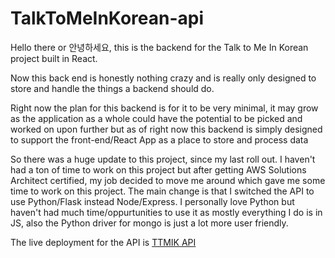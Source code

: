 # TalkToMeInKorean-api

Hello there or 안녕하세요, this is the backend for the Talk to Me In Korean project built in React.

Now this back end is honestly nothing crazy and is really only designed to store and handle the things a backend should do.

Right now the plan for this backend is for it to be very minimal, it may grow as the application as a whole could have the potential to be picked and worked on upon further but as of right now this backend is simply designed to support the front-end/React App as a place to store and process data

So there was a huge update to this project, since my last roll out. I haven't had a ton of time to work on this project
but after getting AWS Solutions Architect certified, my job decided to move me around which gave me some time to work on this project.
The main change is that I switched the API to use Python/Flask instead Node/Express. I personally love Python but haven't had much time/oppurtunities to use it as mostly everything I do is in JS, also the Python driver for mongo is just a lot more user friendly.


The live deployment for the API is [TTMIK API](http://ttmikapi-env.eba-7aq8svxn.us-east-1.elasticbeanstalk.com/)